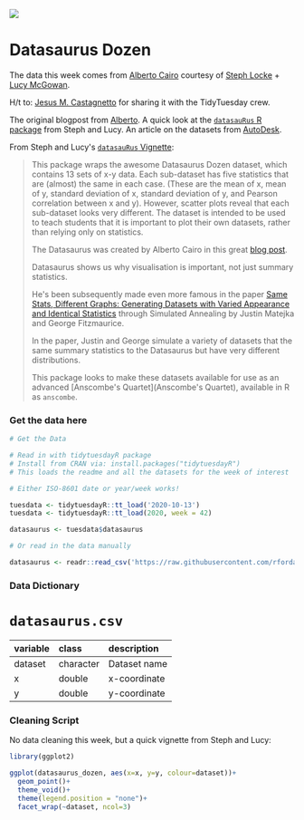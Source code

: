 ![](https://3.bp.blogspot.com/-dYWcbKVsiGY/V8RFmMFnLjI/AAAAAAAAG9Y/Qr_PGmR0V8MhSXb8-rBdAsdciny-oql2ACLcB/s400/1datasaurus.png)

# Datasaurus Dozen

The data this week comes from [Alberto Cairo](http://www.thefunctionalart.com/2016/08/download-datasaurus-never-trust-summary.html) courtesy of [Steph Locke](https://twitter.com/SteffLocke) + [Lucy McGowan](https://twitter.com/LucyStats).

H/t to: [Jesus M. Castagnetto](https://github.com/rfordatascience/tidytuesday/issues/260) for sharing it with the TidyTuesday crew.

The original blogpost from [Alberto](http://www.thefunctionalart.com/2016/08/download-datasaurus-never-trust-summary.html). A quick look at the [`datasauRus` R package](https://cran.r-project.org/web/packages/datasauRus/vignettes/Datasaurus.html) from Steph and Lucy. An article on the datasets from [AutoDesk](https://www.autodesk.com/research/publications/same-stats-different-graphs).

From Steph and Lucy's [`datasauRus` Vignette](https://cran.r-project.org/web/packages/datasauRus/vignettes/Datasaurus.html):

> This package wraps the awesome Datasaurus Dozen dataset, which contains 13 sets of x-y data. Each sub-dataset has five statistics that are (almost) the same in each case. (These are the mean of x, mean of y, standard deviation of x, standard deviation of y, and Pearson correlation between x and y). However, scatter plots reveal that each sub-dataset looks very different. The dataset is intended to be used to teach students that it is important to plot their own datasets, rather than relying only on statistics.
> 
> The Datasaurus was created by Alberto Cairo in this great [blog post](http://www.thefunctionalart.com/2016/08/download-datasaurus-never-trust-summary.html).
> 
> Datasaurus shows us why visualisation is important, not just summary statistics.
> 
> He's been subsequently made even more famous in the paper [Same Stats, Different Graphs: Generating Datasets with Varied Appearance and Identical Statistics](https://www.autodeskresearch.com/publications/samestats) through Simulated Annealing by Justin Matejka and George Fitzmaurice.
> 
> In the paper, Justin and George simulate a variety of datasets that the same summary statistics to the Datasaurus but have very different distributions.
> 
> This package looks to make these datasets available for use as an advanced [Anscombe's Quartet](Anscombe's Quartet), available in R as `anscombe`.

### Get the data here

```r
# Get the Data

# Read in with tidytuesdayR package 
# Install from CRAN via: install.packages("tidytuesdayR")
# This loads the readme and all the datasets for the week of interest

# Either ISO-8601 date or year/week works!

tuesdata <- tidytuesdayR::tt_load('2020-10-13')
tuesdata <- tidytuesdayR::tt_load(2020, week = 42)

datasaurus <- tuesdata$datasaurus

# Or read in the data manually

datasaurus <- readr::read_csv('https://raw.githubusercontent.com/rfordatascience/tidytuesday/main/data/2020/2020-10-13/datasaurus.csv')

```
### Data Dictionary

# `datasaurus.csv`

|variable |class     |description |
|:--------|:---------|:-----------|
|dataset  |character | Dataset name |
|x        |double    | x-coordinate |
|y        |double    | y-coordinate |

### Cleaning Script

No data cleaning this week, but a quick vignette from Steph and Lucy:

```r
library(ggplot2)

ggplot(datasaurus_dozen, aes(x=x, y=y, colour=dataset))+
  geom_point()+
  theme_void()+
  theme(legend.position = "none")+
  facet_wrap(~dataset, ncol=3)
```
